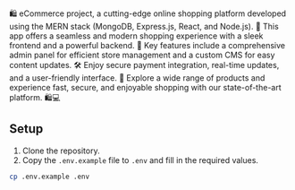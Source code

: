 🛍️ eCommerce project, a cutting-edge online shopping platform developed using the MERN stack (MongoDB, Express.js, React, and Node.js). 🚀 This app offers a seamless and modern shopping experience with a sleek frontend and a powerful backend. 🌟 Key features include a comprehensive admin panel for efficient store management and a custom CMS for easy content updates. 🛠️ Enjoy secure payment integration, real-time updates, and a user-friendly interface. 🛒 Explore a wide range of products and experience fast, secure, and enjoyable shopping with our state-of-the-art platform. 🛍️💻

## Setup

1. Clone the repository.
2. Copy the `.env.example` file to `.env` and fill in the required values.

```sh
cp .env.example .env
```
